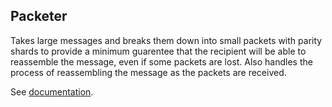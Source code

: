 ## Packeter
Takes large messages and breaks them down into small packets with parity shards
to provide a minimum guarentee that the recipient will be able to reassemble the
message, even if some packets are lost. Also handles the process of reassembling
the message as the packets are received.

See [documentation](https://godoc.org/github.com/dist-ribut-us/packeter).